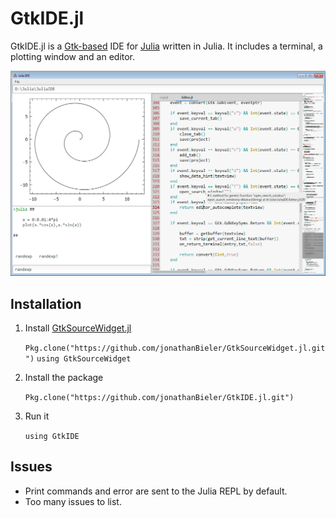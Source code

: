 # GtkIDE.jl
GtkIDE.jl is a [Gtk-based](https://github.com/JuliaLang/Gtk.jl) IDE for [Julia](https://github.com/JuliaLang/julia) written in Julia. It includes a terminal, a plotting window and an editor.

![screenshot](data/GtkIDE.png)

## Installation


1. Install [GtkSourceWidget.jl](https://github.com/jonathanBieler/GtkSourceWidget.jl)

    `Pkg.clone("https://github.com/jonathanBieler/GtkSourceWidget.jl.git")`
    `using GtkSourceWidget` 
    
2. Install the package

    `Pkg.clone("https://github.com/jonathanBieler/GtkIDE.jl.git")`
    
3. Run it

    `using GtkIDE`

## Issues

- Print commands and error are sent to the Julia REPL by default.
- Too many issues to list.
